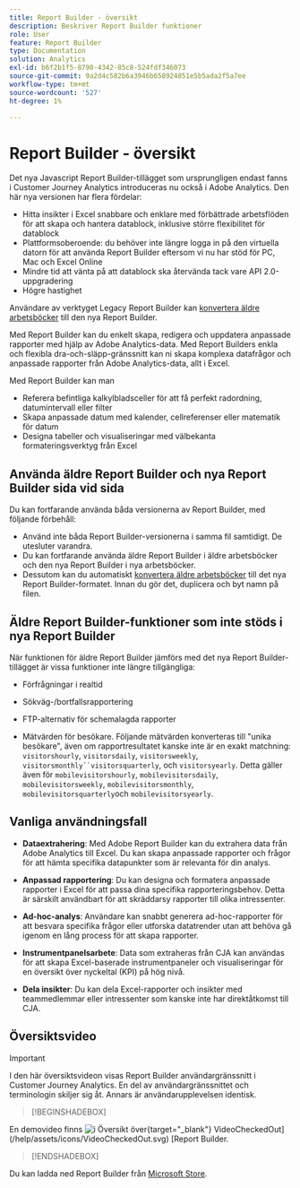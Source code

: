 ```yaml
---
title: Report Builder - översikt
description: Beskriver Report Builder funktioner
role: User
feature: Report Builder
type: Documentation
solution: Analytics
exl-id: b6f2b1f5-8790-4342-85c8-524fdf346073
source-git-commit: 9a2d4c582b6a3946b658924851e5b5ada2f5a7ee
workflow-type: tm+mt
source-wordcount: '527'
ht-degree: 1%

---
```


# Report Builder - översikt

Det nya Javascript Report Builder-tillägget som ursprungligen endast fanns i Customer Journey Analytics introduceras nu också i Adobe Analytics. Den här nya versionen har flera fördelar:

- Hitta insikter i Excel snabbare och enklare med förbättrade arbetsflöden för att skapa och hantera datablock, inklusive större flexibilitet för datablock
- Plattformsoberoende: du behöver inte längre logga in på den virtuella datorn för att använda Report Builder eftersom vi nu har stöd för PC, Mac och Excel Online
- Mindre tid att vänta på att datablock ska återvända tack vare API 2.0-uppgradering
- Högre hastighet

Användare av verktyget Legacy Report Builder kan [konvertera äldre arbetsböcker](/help/analyze/report-builder/convert-workbooks.md) till den nya Report Builder.

Med Report Builder kan du enkelt skapa, redigera och uppdatera anpassade rapporter med hjälp av Adobe Analytics-data. Med Report Builders enkla och flexibla dra-och-släpp-gränssnitt kan ni skapa komplexa datafrågor och anpassade rapporter från Adobe Analytics-data, allt i Excel.

Med Report Builder kan man

- Referera befintliga kalkylbladsceller för att få perfekt radordning, datumintervall eller filter
- Skapa anpassade datum med kalender, cellreferenser eller matematik för datum
- Designa tabeller och visualiseringar med välbekanta formateringsverktyg från Excel

## Använda äldre Report Builder och nya Report Builder sida vid sida

Du kan fortfarande använda båda versionerna av Report Builder, med följande förbehåll:

- Använd inte båda Report Builder-versionerna i samma fil samtidigt. De utesluter varandra.
- Du kan fortfarande använda äldre Report Builder i äldre arbetsböcker och den nya Report Builder i nya arbetsböcker.
- Dessutom kan du automatiskt [konvertera äldre arbetsböcker](/help/analyze/report-builder/convert-workbooks.md) till det nya Report Builder-formatet. Innan du gör det, duplicera och byt namn på filen.

## Äldre Report Builder-funktioner som inte stöds i nya Report Builder

När funktionen för äldre Report Builder jämförs med det nya Report Builder-tillägget är vissa funktioner inte längre tillgängliga:

- Förfrågningar i realtid

- Sökväg-/bortfallsrapportering

- FTP-alternativ för schemalagda rapporter

- Mätvärden för besökare. Följande mätvärden konverteras till &quot;unika besökare&quot;, även om rapportresultatet kanske inte är en exakt matchning: `visitorshourly`, `visitorsdaily`, `visitorsweekly`, `visitorsmonthly``visitorsquarterly`, och `visitorsyearly`. Detta gäller även för `mobilevisitorshourly`, `mobilevisitorsdaily`, `mobilevisitorsweekly`, `mobilevisitorsmonthly`, `mobilevisitorsquarterly`och `mobilevisitorsyearly`.

## Vanliga användningsfall

- **Dataextrahering**: Med Adobe Report Builder kan du extrahera data från Adobe Analytics till Excel. Du kan skapa anpassade rapporter och frågor för att hämta specifika datapunkter som är relevanta för din analys.

- **Anpassad rapportering**: Du kan designa och formatera anpassade rapporter i Excel för att passa dina specifika rapporteringsbehov. Detta är särskilt användbart för att skräddarsy rapporter till olika intressenter.

- **Ad-hoc-analys**: Användare kan snabbt generera ad-hoc-rapporter för att besvara specifika frågor eller utforska datatrender utan att behöva gå igenom en lång process för att skapa rapporter.

- **Instrumentpanelsarbete**: Data som extraheras från CJA kan användas för att skapa Excel-baserade instrumentpaneler och visualiseringar för en översikt över nyckeltal (KPI) på hög nivå.

- **Dela insikter**: Du kan dela Excel-rapporter och insikter med teammedlemmar eller intressenter som kanske inte har direktåtkomst till CJA.

## Översiktsvideo

>[!IMPORTANT]
>
>I den här översiktsvideon visas Report Builder användargränssnitt i Customer Journey Analytics. En del av användargränssnittet och terminologin skiljer sig åt. Annars är användarupplevelsen identisk.


>[!BEGINSHADEBOX]

En demovideo finns ![i Översikt över](https://video.tv.adobe.com/v/337569?quality=12&learn=on){target="_blank"} VideoCheckedOut](/help/assets/icons/VideoCheckedOut.svg) [Report Builder.

>[!ENDSHADEBOX]

Du kan ladda ned Report Builder från [Microsoft Store](https://appsource.microsoft.com/en-us/product/office/WA200003101?tab=Overview).
